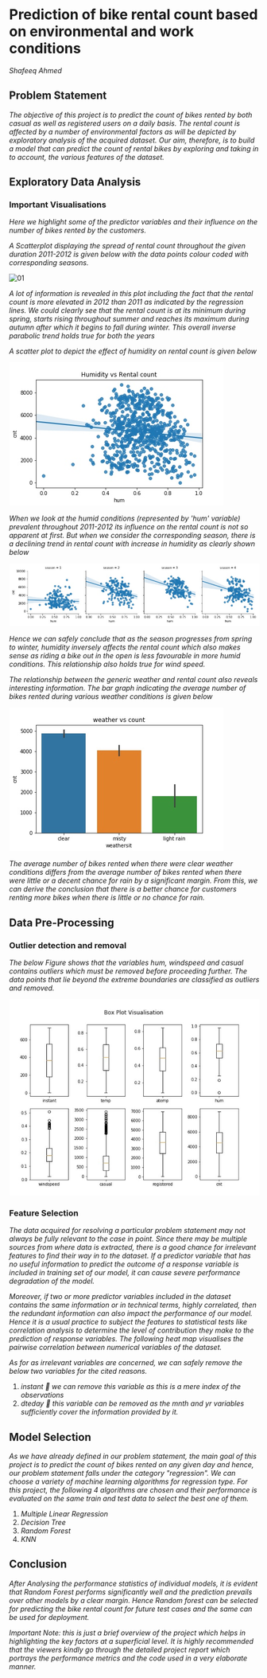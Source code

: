 # Prediction of bike rental count based on environmental and work conditions

_Shafeeq Ahmed_


## Problem Statement

_The objective of this project is to predict the count of bikes rented by both casual as well as registered users on a daily basis. The rental count is affected by a number of environmental factors as will be depicted by exploratory analysis of the acquired dataset. Our aim, therefore, is to build a model that can predict the count of rental bikes by exploring and taking in to account, the various features of the dataset._

## Exploratory Data Analysis

### Important Visualisations

_Here we highlight some of the predictor variables and their influence on the number of bikes rented by the customers._

_A Scatterplot displaying the spread of rental count throughout the given duration 2011-2012 is given below with the data points colour coded with corresponding seasons._

![01](master/bike_rental_count_prediction/plots/seasonal_variation_of_count.jpeg)

_A lot of information is revealed in this plot including the fact that the rental count is more elevated in 2012 than 2011 as indicated by the regression lines. We could clearly see that the rental count is at its minimum during spring, starts rising throughout summer and reaches its maximum during autumn after which it begins to fall during winter. This overall inverse parabolic trend holds true for both the years_

_A scatter plot to depict the effect of humidity on rental count is given below_

![02](./plots/humidity_vs_count_solo.jpeg)

_When we look at the humid conditions (represented by &#39;hum&#39; variable) prevalent throughout 2011-2012 its influence on the rental count is not so apparent at first. But when we consider the corresponding season, there is a declining trend in rental count with increase in humidity as clearly shown below_

![03](./plots/humidity_vs_count.jpeg)

_Hence we can safely conclude that as the season progresses from spring to winter, humidity inversely affects the rental count which also makes sense as riding a bike out in the open is less favourable in more humid conditions. This relationship also holds true for wind speed._

_The relationship between the generic weather and rental count also reveals interesting information. The bar graph indicating the average number of bikes rented during various weather conditions is given below_

![04](./plots/weather_vs_count.jpg)

_The average number of bikes rented when there were clear weather conditions differs from the average number of bikes rented when there were little or a decent chance for rain by a significant margin. From this, we can derive the conclusion that there is a better chance for customers renting more bikes when there is little or no chance for rain._

## Data Pre-Processing

### Outlier detection and removal


_The below Figure shows that the variables hum, windspeed and casual contains outliers which must be removed before proceeding further. The data points that lie beyond the extreme boundaries are classified as outliers and removed._

![05](./plots/boxplot_visualization.jpg)

### Feature Selection

_The data acquired for resolving a particular problem statement may not always be fully relevant to the case in point. Since there may be multiple sources from where data is extracted, there is a good chance for irrelevant features to find their way in to the dataset. If a predictor variable that has no useful information to predict the outcome of a response variable is included in training set of our model, it can cause severe performance degradation of the model._

_Moreover, if two or more predictor variables included in the dataset contains the same information or in technical terms, highly correlated, then the redundant information can also impact the performance of our model. Hence it is a usual practice to subject the features to statistical tests like correlation analysis to determine the level of contribution they make to the prediction of response variables. The following heat map visualises the pairwise correlation between numerical variables of the dataset._

_As for as irrelevant variables are concerned, we can safely remove the below two variables for the cited reasons._

1. _instant_ __ _we can remove this variable as this is a mere index of the observations_
2. _dteday_ __ _this variable can be removed as the mnth and yr variables sufficiently cover the information provided by it._

## Model Selection

_As we have already defined in our problem statement, the main goal of this project is to predict the count of bikes rented on any given day and hence, our problem statement falls under the category &quot;regression&quot;. We can choose a variety of machine learning algorithms for regression type. For this project, the following 4 algorithms are chosen and their performance is evaluated on the same train and test data to select the best one of them._

1. _Multiple Linear Regression_
2. _Decision Tree_
3. _Random Forest_
4. _KNN_

## Conclusion

_After Analysing the performance statistics of individual models, it is evident that Random Forest performs significantly well and the prediction prevails over other models by a clear margin. Hence Random forest can be selected for predicting the bike rental count for future test cases and the same can be used for deployment._

_Important Note:_ _this is just a brief overview of the project which helps in highlighting the key factors at a superficial level. It is highly recommended that the viewers kindly go through the detailed project report which portrays the performance metrics and the code used in a very elaborate manner._
